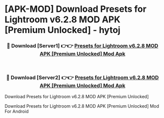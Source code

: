 # [APK-MOD] Download Presets for Lightroom v6.2.8 MOD APK [Premium Unlocked] - hytoj


<div align="center">
<h3>🔴 Download [Server1] 👉👉 <a href="https://apk-comot.site?title=Presets_for_Lightroom_v6.2.8_MOD_APK_[Premium_Unlocked]">Presets for Lightroom v6.2.8 MOD APK [Premium Unlocked] Mod Apk</a></h3><br>
<h3>🔴 Download [Server2] 👉👉 <a href="https://apk-comot.site?title=Presets_for_Lightroom_v6.2.8_MOD_APK_[Premium_Unlocked]">Presets for Lightroom v6.2.8 MOD APK [Premium Unlocked] Mod Apk</a></h3>
</div>



Download Presets for Lightroom v6.2.8 MOD APK [Premium Unlocked] 

Download Presets for Lightroom v6.2.8 MOD APK [Premium Unlocked] Mod For Android